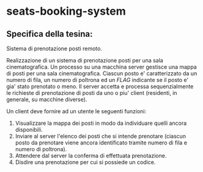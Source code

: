 seats-booking-system
====================

Specifica della tesina:
-----------------------

Sistema di prenotazione posti remoto.


Realizzazione di un sistema di prenotazione posti per una sala
cinematografica. Un processo su una macchina server gestisce una mappa di
posti per una sala cinematografica. Ciascun posto e' caratterizzato da un
numero di fila, un numero di poltrona ed un *FLAG* indicante se il posto
e' gia' stato prenotato o meno. Il server accetta e processa sequenzialmente le
richieste di prenotazione di posti da uno o piu' client (residenti, in
generale, su macchine diverse).


Un client deve fornire ad un utente le seguenti funzioni:
<ol>
<li>Visualizzare la mappa dei posti in modo da individuare quelli ancora
disponibili.</li>
<li>Inviare al server l'elenco dei posti che si intende prenotare (ciascun
posto da prenotare viene ancora identificato tramite numero di fila e numero di
poltrona).</li>
<li>Attendere dal server la conferma di effettuata prenotazione.</li>
<li>Disdire una prenotazione per cui si possiede un codice.</li>

